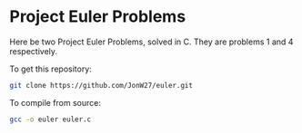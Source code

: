 # Project Euler Problems

Here be two Project Euler Problems, solved in C. They are problems 1 and 4 respectively.

To get this repository:
```sh
git clone https://github.com/JonW27/euler.git
```

To compile from source:
```sh
gcc -o euler euler.c
```
